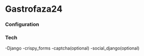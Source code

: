 # Gastrofaza24


### Configuration




### Tech
  -Django
  -crispy_forms
  -captcha(optional)
  -social_django(optional)
